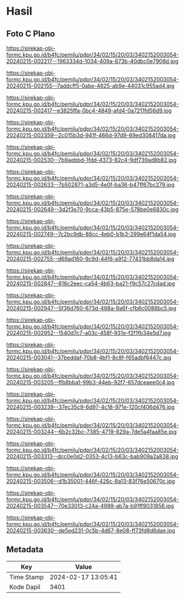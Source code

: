 # Hasil

## Foto C Plano

https://sirekap-obj-formc.kpu.go.id/b4fc/pemilu/pdpr/34/02/15/20/03/3402152003054-20240215-002217--1963334d-1034-409a-873b-40dbc0e7908d.jpg

https://sirekap-obj-formc.kpu.go.id/b4fc/pemilu/pdpr/34/02/15/20/03/3402152003054-20240215-002155--7addcff5-0abe-4625-ab9e-44031c955ad4.jpg

https://sirekap-obj-formc.kpu.go.id/b4fc/pemilu/pdpr/34/02/15/20/03/3402152003054-20240215-002417--e3825ffa-0bc4-4849-afd4-0a7211fd56d9.jpg

https://sirekap-obj-formc.kpu.go.id/b4fc/pemilu/pdpr/34/02/15/20/03/3402152003054-20240215-002359--2c015b3d-941f-466d-97d9-69ed308417da.jpg

https://sirekap-obj-formc.kpu.go.id/b4fc/pemilu/pdpr/34/02/15/20/03/3402152003054-20240215-002530--7b9aebbd-1fdd-4373-82c4-9df739ad8b82.jpg

https://sirekap-obj-formc.kpu.go.id/b4fc/pemilu/pdpr/34/02/15/20/03/3402152003054-20240215-002633--7b502871-a3d5-4e0f-ba36-b47ff67bc279.jpg

https://sirekap-obj-formc.kpu.go.id/b4fc/pemilu/pdpr/34/02/15/20/03/3402152003054-20240215-002649--3d2f3e70-9cca-43b5-875e-578be0e6830c.jpg

https://sirekap-obj-formc.kpu.go.id/b4fc/pemilu/pdpr/34/02/15/20/03/3402152003054-20240215-002749--7c2bc9db-86cc-4eb0-b1b3-299e64f1da54.jpg

https://sirekap-obj-formc.kpu.go.id/b4fc/pemilu/pdpr/34/02/15/20/03/3402152003054-20240215-002755--d69ad160-9c9d-44f6-a912-77431bb8da14.jpg

https://sirekap-obj-formc.kpu.go.id/b4fc/pemilu/pdpr/34/02/15/20/03/3402152003054-20240215-002847--818c2eec-ca54-4b63-ba21-f9c57c27cdad.jpg

https://sirekap-obj-formc.kpu.go.id/b4fc/pemilu/pdpr/34/02/15/20/03/3402152003054-20240215-002947--5f36d760-673d-468a-9a6f-cfb6c0088bc5.jpg

https://sirekap-obj-formc.kpu.go.id/b4fc/pemilu/pdpr/34/02/15/20/03/3402152003054-20240215-002952--1540d7c7-a03c-458f-931e-f2f1fb34e5d7.jpg

https://sirekap-obj-formc.kpu.go.id/b4fc/pemilu/pdpr/34/02/15/20/03/3402152003054-20240215-003041--37beddaf-70b8-4bf1-8c8f-f65adbf6447c.jpg

https://sirekap-obj-formc.kpu.go.id/b4fc/pemilu/pdpr/34/02/15/20/03/3402152003054-20240215-003205--ffb8bba1-99b3-44eb-92f7-657dceaee0c4.jpg

https://sirekap-obj-formc.kpu.go.id/b4fc/pemilu/pdpr/34/02/15/20/03/3402152003054-20240215-003239--37ec35c9-6d97-4c18-971e-120cf406d476.jpg

https://sirekap-obj-formc.kpu.go.id/b4fc/pemilu/pdpr/34/02/15/20/03/3402152003054-20240215-003244--6b2c32bc-7385-4719-829a-7de5a4faa85e.jpg

https://sirekap-obj-formc.kpu.go.id/b4fc/pemilu/pdpr/34/02/15/20/03/3402152003054-20240215-003313--dcc0e0d2-0353-4c13-b63c-bab909a2a838.jpg

https://sirekap-obj-formc.kpu.go.id/b4fc/pemilu/pdpr/34/02/15/20/03/3402152003054-20240215-003506--d1b35001-446f-426c-8a13-83f76e50670c.jpg

https://sirekap-obj-formc.kpu.go.id/b4fc/pemilu/pdpr/34/02/15/20/03/3402152003054-20240215-003547--70e33013-c24a-4989-ab7a-b91ff9031856.jpg

https://sirekap-obj-formc.kpu.go.id/b4fc/pemilu/pdpr/34/02/15/20/03/3402152003054-20240215-003630--de5ed231-0c5b-4d67-8e08-ff73fd8d6dae.jpg


## Metadata

| Key        | Value               |
| ---------- | ------------------- |
| Time Stamp | 2024-02-17 13:05:41 |
| Kode Dapil | 3401                |



